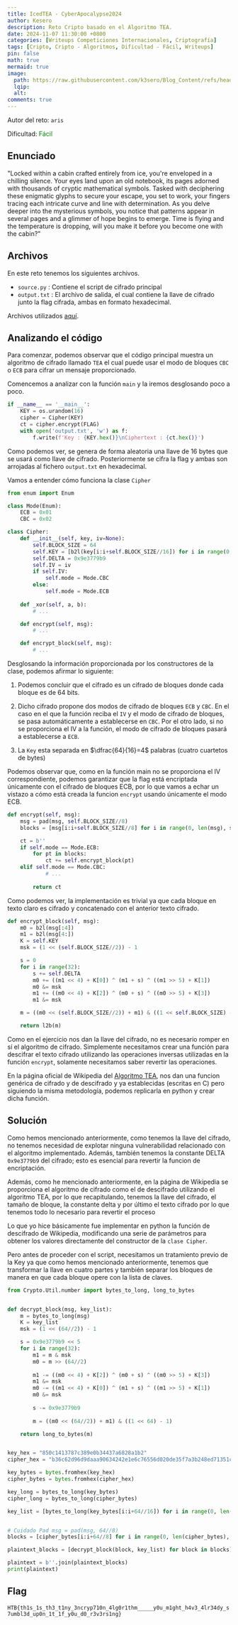 ```yaml
---
title: IcedTEA - CyberApocalypse2024
author: Kesero
description: Reto Cripto basado en el Algoritmo TEA.
date: 2024-11-07 11:30:00 +0800
categories: [Writeups Competiciones Internacionales, Criptografía]
tags: [Cripto, Cripto - Algoritmos, Dificultad - Fácil, Writeups]
pin: false
math: true
mermaid: true
image:
  path: https://raw.githubusercontent.com/k3sero/Blog_Content/refs/heads/main/Competiciones_Internacionales_Writeups/2024/Cripto/CyberApocalypse2024/IcedTEA/IcedTEA.png
  lqip: 
  alt: 
comments: true
---
```


Autor del reto: `aris`

Dificultad: <font color=green>Fácil</font>

## Enunciado

"Locked within a cabin crafted entirely from ice, you're enveloped in a chilling silence. Your eyes land upon an old notebook, its pages adorned with thousands of cryptic mathematical symbols. Tasked with deciphering these enigmatic glyphs to secure your escape, you set to work, your fingers tracing each intricate curve and line with determination. As you delve deeper into the mysterious symbols, you notice that patterns appear in several pages and a glimmer of hope begins to emerge. Time is flying and the temperature is dropping, will you make it before you become one with the cabin?"


## Archivos

En este reto tenemos los siguientes archivos.

- `source.py` : Contiene el script de cifrado principal
- `output.txt` : El archivo de salida, el cual contiene la llave de cifrado junto la flag cifrada, ambas en formato hexadecimal.

Archivos utilizados [aquí](https://github.com/k3sero/Blog_Content/tree/main/Competiciones_Internacionales_Writeups/2024/Cripto/CyberApocalypse2024/IcedTEA).


## Analizando el código

Para comenzar, podemos observar que el código principal muestra un algoritmo de cifrado llamado `TEA` el cual puede usar el modo de bloques `CBC` o `ECB` para cifrar un mensaje proporcionado.

Comencemos a analizar con la función `main` y la iremos desglosando poco a poco.

```python
if __name__ == '__main__':
    KEY = os.urandom(16)
    cipher = Cipher(KEY)
    ct = cipher.encrypt(FLAG)
    with open('output.txt', 'w') as f:
        f.write(f'Key : {KEY.hex()}\nCiphertext : {ct.hex()}')
```

Como podemos ver, se genera de forma aleatoria una llave de 16 bytes que se usará como llave de cifrado. Posteriormente se cifra la flag y ambas son arrojadas al fichero `output.txt` en hexadecimal.

Vamos a entender cómo funciona la clase `Cipher`


```python
from enum import Enum

class Mode(Enum):
    ECB = 0x01
    CBC = 0x02

class Cipher:
    def __init__(self, key, iv=None):
        self.BLOCK_SIZE = 64
        self.KEY = [b2l(key[i:i+self.BLOCK_SIZE//16]) for i in range(0, len(key), self.BLOCK_SIZE//16)]
        self.DELTA = 0x9e3779b9
        self.IV = iv
        if self.IV:
            self.mode = Mode.CBC
        else:
            self.mode = Mode.ECB
    
    def _xor(self, a, b):
        # ...

    def encrypt(self, msg):
        # ...

    def encrypt_block(self, msg):
        # ...

```

Desglosando la información proporcionada por los constructores de la clase, podemos afirmar lo siguiente:

1. Podemos concluir que el cifrado es un cifrado de bloques donde cada bloque es de 64 bits.

2. Dicho cifrado propone dos modos de cifrado de bloques `ECB` y `CBC`. En el caso en el que la función reciba el `IV` y el modo de cifrado de bloques, se pasa automáticamente a establecerse en `CBC`. Por el otro lado, si no se proporciona el IV a la función, el modo de cifrado de bloques pasará a establecerse a `ECB`.

3. La `Key` esta separada en $\dfrac{64}{16}=4$ palabras (cuatro cuartetos de bytes)

Podemos observar que, como en la función main no se proporciona el IV correspondiente, podemos garantizar que la flag está encriptada únicamente con el cifrado de bloques ECB, por lo que vamos a echar un vistazo a cómo está creada la funcion `encrypt` usando únicamente el modo ECB.

```python
def encrypt(self, msg):
    msg = pad(msg, self.BLOCK_SIZE//8)
    blocks = [msg[i:i+self.BLOCK_SIZE//8] for i in range(0, len(msg), self.BLOCK_SIZE//8)]

    ct = b''
    if self.mode == Mode.ECB:
        for pt in blocks:
            ct += self.encrypt_block(pt)
    elif self.mode == Mode.CBC:
    		# ...
        
		return ct
```

Como podemos ver, la implementación es trivial ya que cada bloque en texto claro es cifrado y concatenado con el anterior texto cifrado.

```python
def encrypt_block(self, msg):
    m0 = b2l(msg[:4])
    m1 = b2l(msg[4:])
    K = self.KEY
    msk = (1 << (self.BLOCK_SIZE//2)) - 1

    s = 0
    for i in range(32):
        s += self.DELTA
        m0 += ((m1 << 4) + K[0]) ^ (m1 + s) ^ ((m1 >> 5) + K[1])
        m0 &= msk
        m1 += ((m0 << 4) + K[2]) ^ (m0 + s) ^ ((m0 >> 5) + K[3])
        m1 &= msk

    m = ((m0 << (self.BLOCK_SIZE//2)) + m1) & ((1 << self.BLOCK_SIZE) - 1) # m = m0 || m1

    return l2b(m)
```

Como en el ejercicio nos dan la llave del cifrado, no es necesario romper en sí el algoritmo de cifrado. Simplemente necesitamos crear una función para descifrar el texto cifrado utilizando las operaciones inversas utilizadas en la función `encrypt`, solamente necesitamos saber revertir las operaciones.

En la página oficial de Wikipedia del [Algoritmo TEA](https://es.wikipedia.org/wiki/Tiny_Encryption_Algorithm#:~:text=En%20criptograf%C3%ADa%2C%20el%20Tiny%20Encryption,unas%20pocas%20l%C3%ADneas%20de%20c%C3%B3digo), nos dan una funcion genérica de cifrado y de descifrado y ya establecidas (escritas en C) pero siguiendo la misma metodología, podemos replicarla en python y crear dicha función.

## Solución

Como hemos mencionado anteriormente, como tenemos la llave del cifrado, no tenemos necesidad de explotar ninguna vulnerabilidad relacionado con el algoritmo implementado.
Además, también tenemos la constante DELTA `0x9e3779b9` del cifrado; esto es esencial para revertir la funcion de encriptación.

Además, como he mencionado anteriormente, en la página de Wikipedia se proporciona el algoritmo de cifrado como el de descifrado utilizando el algoritmo TEA, por lo que recapitulando, tenemos la llave del cifrado, el tamaño de bloque, la constante delta y por último el texto cifrado por lo que tenemos todo lo necesario para revertir el proceso

Lo que yo hice básicamente fue implementar en python la función de descifrado de Wikipedia, modificando una serie de parámetros para obtener los valores directamente del constructor de la `clase Cipher`.

Pero antes de proceder con el script, necesitamos un tratamiento previo de la Key ya que como hemos mencionado anteriormente, tenemos que transformar la llave en cuatro partes y también separar los bloques de manera en que cada bloque opere con la lista de claves.

```python
from Crypto.Util.number import bytes_to_long, long_to_bytes


def decrypt_block(msg, key_list):
    m = bytes_to_long(msg)
    K = key_list
    msk = (1 << (64//2)) - 1

    s = 0x9e3779b9 << 5
    for i in range(32):
        m1 = m & msk
        m0 = m >> (64//2)
        
        m1 -= ((m0 << 4) + K[2]) ^ (m0 + s) ^ ((m0 >> 5) + K[3])
        m1 &= msk
        m0 -= ((m1 << 4) + K[0]) ^ (m1 + s) ^ ((m1 >> 5) + K[1])
        m0 &= msk
        
        s -= 0x9e3779b9
        
        m = ((m0 << (64//2)) + m1) & ((1 << 64) - 1)

    return long_to_bytes(m)


key_hex = "850c1413787c389e0b34437a6828a1b2"
cipher_hex = "b36c62d96d9daaa90634242e1e6c76556d020de35f7a3b248ed71351cc3f3da97d4d8fd0ebc5c06a655eb57f2b250dcb2b39c8b2000297f635ce4a44110ec66596c50624d6ab582b2fd92228a21ad9eece4729e589aba644393f57736a0b870308ff00d778214f238056b8cf5721a843"

key_bytes = bytes.fromhex(key_hex)
cipher_bytes = bytes.fromhex(cipher_hex)

key_long = bytes_to_long(key_bytes)
cipher_long = bytes_to_long(cipher_bytes)

key_list = [bytes_to_long(key_bytes[i:i+64//16]) for i in range(0, len(key_bytes), 64//16)]


# Cuidado Pad msg = pad(msg, 64//8)
blocks = [cipher_bytes[i:i+64//8] for i in range(0, len(cipher_bytes), 64//8)]

plaintext_blocks = [decrypt_block(block, key_list) for block in blocks]

plaintext = b''.join(plaintext_blocks)
print(plaintext)

```

## Flag

`HTB{th1s_1s_th3_t1ny_3ncryp710n_4lg0r1thm_____y0u_m1ght_h4v3_4lr34dy_s7umbl3d_up0n_1t_1f_y0u_d0_r3v3rs1ng}`